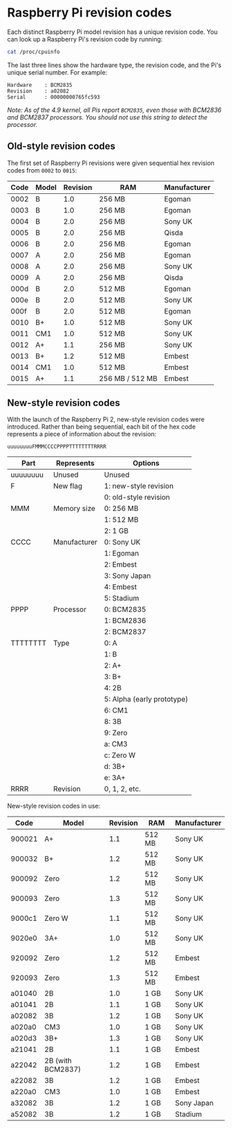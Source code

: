 # Raspberry Pi revision codes

Each distinct Raspberry Pi model revision has a unique revision code. You can look up a Raspberry Pi's revision code by running:

```bash
cat /proc/cpuinfo
```

The last three lines show the hardware type, the revision code, and the Pi's unique serial number. For example:

```
Hardware    : BCM2835
Revision    : a02082
Serial      : 00000000765fc593
```

*Note: As of the 4.9 kernel, all Pis report `BCM2835`, even those with BCM2836 and BCM2837 processors. You should not use this string to detect the processor.*

## Old-style revision codes

The first set of Raspberry Pi revisions were given sequential hex revision codes from `0002` to `0015`:

| Code | Model | Revision | RAM             | Manufacturer |
| ---- | ----- | -------- | --------------- | ------------ |
| 0002 | B     | 1.0      | 256 MB          | Egoman       |
| 0003 | B     | 1.0      | 256 MB          | Egoman       |
| 0004 | B     | 2.0      | 256 MB          | Sony UK      |
| 0005 | B     | 2.0      | 256 MB          | Qisda        |
| 0006 | B     | 2.0      | 256 MB          | Egoman       |
| 0007 | A     | 2.0      | 256 MB          | Egoman       |
| 0008 | A     | 2.0      | 256 MB          | Sony UK      |
| 0009 | A     | 2.0      | 256 MB          | Qisda        |
| 000d | B     | 2.0      | 512 MB          | Egoman       |
| 000e | B     | 2.0      | 512 MB          | Sony UK      |
| 000f | B     | 2.0      | 512 MB          | Egoman       |
| 0010 | B+    | 1.0      | 512 MB          | Sony UK      |
| 0011 | CM1   | 1.0      | 512 MB          | Sony UK      |
| 0012 | A+    | 1.1      | 256 MB          | Sony UK      |
| 0013 | B+    | 1.2      | 512 MB          | Embest       |
| 0014 | CM1   | 1.0      | 512 MB          | Embest       |
| 0015 | A+    | 1.1      | 256 MB / 512 MB | Embest       |

## New-style revision codes

With the launch of the Raspberry Pi 2, new-style revision codes were introduced. Rather than being sequential, each bit of the hex code represents a piece of information about the revision:

```
uuuuuuuuFMMMCCCCPPPPTTTTTTTTRRRR
```

| Part     | Represents   | Options                    |
| -------- | ------------ | -------------------------- |
| uuuuuuuu | Unused       | Unused                     |
| F        | New flag     | 1: new-style revision      |
|          |              | 0: old-style revision      |
| MMM      | Memory size  | 0: 256 MB                  |
|          |              | 1: 512 MB                  |
|          |              | 2: 1 GB                    |
| CCCC     | Manufacturer | 0: Sony UK                 |
|          |              | 1: Egoman                  |
|          |              | 2: Embest                  |
|          |              | 3: Sony Japan              |
|          |              | 4: Embest                  |
|          |              | 5: Stadium                 |
| PPPP     | Processor    | 0: BCM2835                 |
|          |              | 1: BCM2836                 |
|          |              | 2: BCM2837                 |
| TTTTTTTT | Type         | 0: A                       |
|          |              | 1: B                       |
|          |              | 2: A+                      |
|          |              | 3: B+                      |
|          |              | 4: 2B                      |
|          |              | 5: Alpha (early prototype) |
|          |              | 6: CM1                     |
|          |              | 8: 3B                      |
|          |              | 9: Zero                    |
|          |              | a: CM3                     |
|          |              | c: Zero W                  |
|          |              | d: 3B+                     |
|          |              | e: 3A+                     |
| RRRR     | Revision     | 0, 1, 2, etc.              |

New-style revision codes in use:

| Code   | Model             | Revision | RAM    | Manufacturer |
| ------ | ----------------- | -------- | -------| ------------ |
| 900021 | A+                | 1.1      | 512 MB | Sony UK      |
| 900032 | B+                | 1.2      | 512 MB | Sony UK      |
| 900092 | Zero              | 1.2      | 512 MB | Sony UK      |
| 900093 | Zero              | 1.3      | 512 MB | Sony UK      |
| 9000c1 | Zero W            | 1.1      | 512 MB | Sony UK      |
| 9020e0 | 3A+               | 1.0      | 512 MB | Sony UK      |
| 920092 | Zero              | 1.2      | 512 MB | Embest       |
| 920093 | Zero              | 1.3      | 512 MB | Embest       |
| a01040 | 2B                | 1.0      | 1 GB   | Sony UK      |
| a01041 | 2B                | 1.1      | 1 GB   | Sony UK      |
| a02082 | 3B                | 1.2      | 1 GB   | Sony UK      |
| a020a0 | CM3               | 1.0      | 1 GB   | Sony UK      |
| a020d3 | 3B+               | 1.3      | 1 GB   | Sony UK      |
| a21041 | 2B                | 1.1      | 1 GB   | Embest       |
| a22042 | 2B (with BCM2837) | 1.2      | 1 GB   | Embest       |
| a22082 | 3B                | 1.2      | 1 GB   | Embest       |
| a220a0 | CM3               | 1.0      | 1 GB   | Embest       |
| a32082 | 3B                | 1.2      | 1 GB   | Sony Japan   |
| a52082 | 3B                | 1.2      | 1 GB   | Stadium      |
